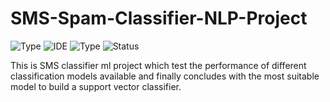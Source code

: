 # SMS-Spam-Classifier-NLP-Project

![Type](https://img.shields.io/badge/Machine-Learning-red.svg)
![IDE](https://img.shields.io/badge/Field-NaturalLanguageProcessing-orange.svg)
![Type](https://img.shields.io/badge/Type-Supervised-yellow.svg)
![Status](https://img.shields.io/badge/Status-Completed-darkgreen.svg)

This is SMS classifier ml project which test the performance of different classification models available and finally concludes with the most suitable model to build a support vector classifier.
